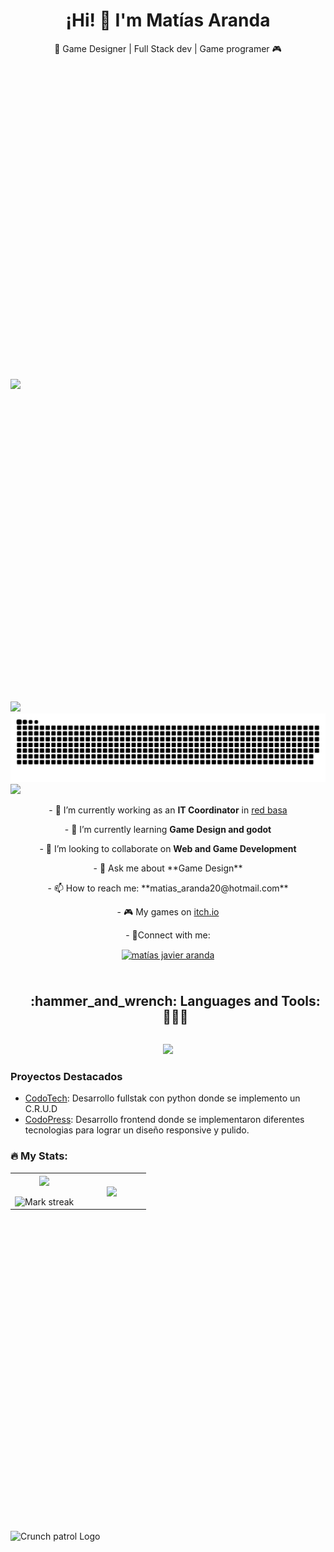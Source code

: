 <h1 align="center">¡Hi! 👋 I'm <b>Matías Aranda</b></h1>
<p align="center">🚀 Game Designer | Full Stack dev | Game programer 🎮</p>

<div aling ="center">
  
  <img align="center" style="horizontal-align:middle;margin:500px 0px" src=https://github.com/dest3/dest3/assets/21976463/7893b11c-890a-482a-9ffa-63384027c578>
 
</div>

<img src="https://user-images.githubusercontent.com/73097560/115834477-dbab4500-a447-11eb-908a-139a6edaec5c.gif">

<div align="center">
  <a href="">
    <img src="https://github.com/1999AZZAR/1999AZZAR/blob/readme/resources/img/grid-snake.svg" alt="snake">
  </a>
</div>

<img src="https://user-images.githubusercontent.com/73097560/115834477-dbab4500-a447-11eb-908a-139a6edaec5c.gif">


<p align="center"> - 🔭 I’m currently working as an <b>IT Coordinator</b> in <a href = https://redbasa.com.ar/> red basa</a> </p>

<p align="center"> - 🌱 I’m currently learning <b>Game Design and godot</b></p>

<p align="center"> - 👯 I’m looking to collaborate on <b>Web and Game Development</b></p>

<p align="center"> - 💬 Ask me about **Game Design**</p>

<p align="center"> - 📫 How to reach me: **matias_aranda20@hotmail.com**</p>

<p align="center"> - 🎮 My games on <a href= https://dest-er.itch.io/> itch.io </a></p>
<p align="center"> - 💌Connect with me:</p>
<p align="center">
<a href="https://www.linkedin.com/in/mat%C3%ADas-javier-aranda-30498a169/" target="blank"><img align="center" src="https://raw.githubusercontent.com/rahuldkjain/github-profile-readme-generator/master/src/images/icons/Social/linked-in-alt.svg" alt="matías javier aranda" height="30" width="40" /></a>
</p>

</p>

### 

<!-- Título sin borde inferior -->
<div id="user-content-toc">
  <ul align="center">
    <summary><h2 style="display: inline-block">:hammer_and_wrench: Languages and Tools: 👨🏻‍💻</h2></summary>
  </ul>
</div>
<!-- Iconos de la pila tecnológica -->
<p align="center">
  <a href="https://skillicons.dev">
    <img src="https://skillicons.dev/icons?i=git,github,aws,css,docker,flask,html,js,linux,sqlite,py,godot,netlify,vscode&perline=14" />
  </a>
</p>


### Proyectos Destacados

- [CodoTech](https://github.com/dest3/CodoTech): Desarrollo fullstak con python donde se implemento un C.R.U.D 
- [CodoPress](https://github.com/dest3/CodoPress): Desarrollo frontend donde se implementaron diferentes tecnologias para lograr un diseño responsive y pulido.


### :fire: My Stats:

 <!-- Estadísticas y Trofeos (inicio) -->
<p align="center">
  <!-- Estadísticas (inicio) -->
  <table align="center">
    <tr border="none">
      <td width="50%" align="center">
        <img align="center" src="https://github-readme-stats.vercel.app/api?username=dest3&theme=dark&show_icons=true&count_private=true" />
        <br/><br/>
        <img title="🔥 Get streak stats for your profile at git.io/streak-stats" alt="Mark streak" src="https://github-readme-streak-stats.herokuapp.com/?user=dest3&theme=dark&hide_border=false" />
      </td>
      <td width="50%" align="center">
        <img align="center" src="https://github-readme-stats.anuraghazra1.vercel.app/api/top-langs/?username=dest3&theme=dark&hide_border=false&no-bg=true&no-frame=true&langs_count=10"/>
      </td>
    </tr>
  </table>
  <!-- Estadísticas (fin) -->
</p>
<!-- Estadísticas y Trofeos (fin) -->

<img alt="Crunch patrol Logo" width="500" style="horizontal-align:middle;margin:500px 0px" height="500"  src="https://github.com/dest3/dest3/assets/21976463/8116695f-be9b-4ab8-9247-6fda5f90d8ed">

